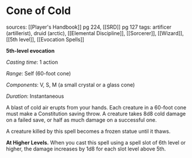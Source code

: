 # Cone of Cold
sources: [[Player's Handbook]] pg 224, [[SRD]] pg 127
tags: artificer (artillerist), druid (arctic), [[Elemental Discipline]], [[Sorcerer]], [[Wizard]], [[5th level]], [[Evocation Spells]]

**5th-level evocation**

*Casting time*: 1 action

*Range*: Self (60-foot cone)

*Components*: V, S, M (a small crystal or a glass cone)

*Duration*: Instantaneous

A blast of cold air erupts from your hands. Each creature in a 60-foot cone must make a Constitution saving throw. A creature takes 8d8 cold damage on a failed save, or half as much damage on a successful one.

A creature killed by this spell becomes a frozen statue until it thaws.

**At Higher Levels.** When you cast this spell using a spell slot of 6th level or higher, the damage increases by 1d8 for each slot level above 5th.
